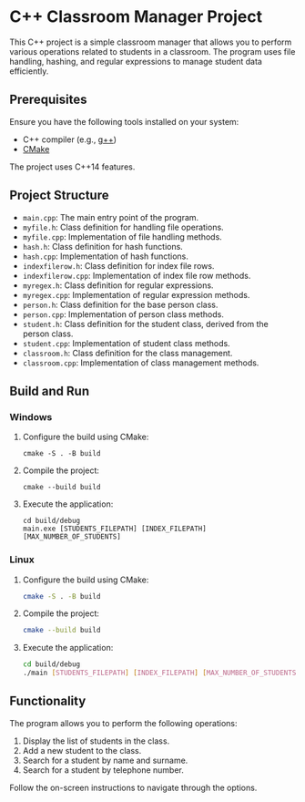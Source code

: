# C++ Classroom Manager Project

This C++ project is a simple classroom manager that allows you to perform various operations related to students in a classroom. The program uses file handling, hashing, and regular expressions to manage student data efficiently.

## Prerequisites

Ensure you have the following tools installed on your system:

- C++ compiler (e.g., [g++](https://gcc.gnu.org/))
- [CMake](https://cmake.org/)

The project uses C++14 features.

## Project Structure

- `main.cpp`: The main entry point of the program.
- `myfile.h`: Class definition for handling file operations.
- `myfile.cpp`: Implementation of file handling methods.
- `hash.h`: Class definition for hash functions.
- `hash.cpp`: Implementation of hash functions.
- `indexfilerow.h`: Class definition for index file rows.
- `indexfilerow.cpp`: Implementation of index file row methods.
- `myregex.h`: Class definition for regular expressions.
- `myregex.cpp`: Implementation of regular expression methods.
- `person.h`: Class definition for the base person class.
- `person.cpp`: Implementation of person class methods.
- `student.h`: Class definition for the student class, derived from the person class.
- `student.cpp`: Implementation of student class methods.
- `classroom.h`: Class definition for the class management.
- `classroom.cpp`: Implementation of class management methods.

## Build and Run

### Windows

1. Configure the build using CMake:

    ```
    cmake -S . -B build
    ```

2. Compile the project:

    ```
    cmake --build build
    ```

3. Execute the application:

    ```
    cd build/debug
    main.exe [STUDENTS_FILEPATH] [INDEX_FILEPATH] [MAX_NUMBER_OF_STUDENTS]
    ```

### Linux

1. Configure the build using CMake:

    ```bash
    cmake -S . -B build
    ```

2. Compile the project:

    ```bash
    cmake --build build
    ```

3. Execute the application:

    ```bash
    cd build/debug
    ./main [STUDENTS_FILEPATH] [INDEX_FILEPATH] [MAX_NUMBER_OF_STUDENTS]
    ```

## Functionality

The program allows you to perform the following operations:

1. Display the list of students in the class.
2. Add a new student to the class.
3. Search for a student by name and surname.
4. Search for a student by telephone number.

Follow the on-screen instructions to navigate through the options.
